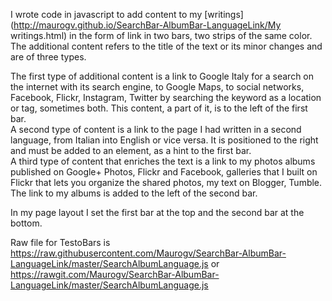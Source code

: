 I wrote code in javascript to add content to my [writings](http://maurogv.github.io/SearchBar-AlbumBar-LanguageLink/My writings.html) in the form of link in two bars, two strips of the same color.  
The additional content refers to the title of the text or its minor changes and are of three types.

The first type of additional content is a link to Google Italy for a search on the internet with its search engine, to Google Maps, to social networks, Facebook, Flickr, Instagram, Twitter by searching the keyword as a location or tag, sometimes both. This content, a part of it, is to the left of the first bar.   
A second type of content is a link to the page I had written in a second language, from Italian into English or vice versa. It is positioned to the right and must be added to an element, as a hint to the first bar.  
A third type of content that enriches the text is a link to my photos albums published on Google+ Photos, Flickr and Facebook, galleries that I built on Flickr that lets you organize the shared photos, my text on Blogger, Tumble. The link to my albums is added to the left of the second bar.

In my page layout I set the first bar at the top and the second bar at the bottom.

Raw file for TestoBars is  https://raw.githubusercontent.com/Maurogv/SearchBar-AlbumBar-LanguageLink/master/SearchAlbumLanguage.js or https://rawgit.com/Maurogv/SearchBar-AlbumBar-LanguageLink/master/SearchAlbumLanguage.js




